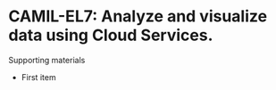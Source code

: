# CAMIL-EL7:  	Analyze and visualize data using Cloud Services. 	 

Supporting materials

* First item